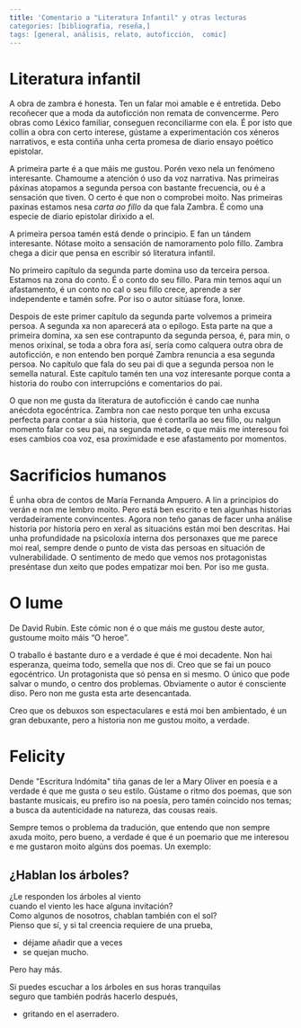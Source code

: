 ```yaml
---
title: 'Comentario a "Literatura Infantil" y otras lecturas
categories: [bibliografia, reseña,] 
tags: [general, análisis, relato, autoficción,  comic]
---
```


# Literatura infantil

A obra de zambra é honesta. Ten un falar moi amable e é entretida. Debo recoñecer que a moda da autoficción non remata de convencerme.  Pero obras como Léxico familiar, conseguen reconciliarme con ela. É por isto que collin a obra con certo interese, gústame a experimentación cos xéneros narrativos, e esta contiña unha certa promesa de diario ensayo poético epistolar. 

A primeira parte é a que máis me gustou. Porén vexo nela un fenómeno interesante. Chamoume a atención ó uso da voz narrativa.  Nas primeiras páxinas atopamos a segunda persoa con bastante frecuencia, ou é a sensación que tiven. O certo é que non o comprobei moito. Nas primeiras paxinas estamos nesa *carta ao fillo* da que fala Zambra. É como una especie de diario epistolar dirixido a el. 

A primeira persoa tamén está dende o principio. E fan un tándem interesante. Nótase moito a sensación de namoramento polo fillo. Zambra chega a dicir que pensa en escribir só literatura infantil. 

No primeiro capítulo da segunda parte domina  uso da terceira persoa. Estamos na zona do conto. É o conto do seu fillo. Para min temos aquí un afastamento,  é un conto no cal o seu fillo crece,  aprende a ser independente e tamén sofre. Por iso o autor sitúase fora, lonxe.

Despois de este primer capítulo da segunda parte volvemos a primeira persoa. A segunda xa non aparecerá ata o epílogo. Esta parte na que a primeira domina, xa sen ese contrapunto da segunda persoa, é, para min, o menos orixinal, se toda a obra fora así, sería como calquera outra obra de autoficción,  e non entendo ben porqué Zambra renuncia a esa segunda persoa. No capítulo que fala do seu pai di que a segunda persoa non le semella natural. Este capítulo tamén ten una voz interesante porque conta a historia do roubo con interrupcións e comentarios do pai. 

O que non me gusta da literatura de autoficción é cando cae nunha anécdota egocéntrica. Zambra non cae nesto porque ten unha excusa perfecta para contar a súa historia, que é contarlla ao seu fillo, ou nalgun momento falar co seu pai, na segunda metade, o que máis me interesou foi eses cambios coa voz,  esa proximidade e ese afastamento por momentos. 

# Sacrificios humanos

É unha obra de contos de María Fernanda Ampuero. A lin a principios do verán e non me lembro moito. Pero está ben escrito e ten algunhas historias verdadeiramente convincentes. Agora non teño ganas de facer unha análise historia por historia pero en xeral as situacións están moi ben descritas. Hai unha profundidade na psicoloxía interna dos personaxes que me parece moi real, sempre dende o punto de vista das persoas en situación de vulnerabilidade. O sentimento de medo que vemos nos protagonistas preséntase dun xeito que podes empatizar moi ben. Por iso me gusta.

# O lume

De David Rubin. Este cómic non é o que máis me gustou deste autor, gustoume moito máis “O heroe”.

O traballo é bastante duro e a verdade é que é moi decadente. Non hai esperanza, queima todo, semella que nos di. Creo que se fai un pouco egocéntrico. Un protagonista que só pensa en si mesmo. O único que pode salvar o mundo, o centro dos problemas. Obviamente o autor é consciente diso. Pero non me gusta esta arte desencantada. 

Creo que os debuxos son espectaculares e está moi ben ambientado, é un gran debuxante, pero a historia non me gustou moito, a verdade.

# Felicity

Dende "Escritura Indómita" tiña ganas de ler a Mary Oliver en poesía e a verdade é que me gusta o seu estilo. Gústame o ritmo dos poemas, que son bastante musicais, eu prefiro iso na poesía, pero tamén coincido nos temas; a busca da autenticidade na natureza, das cousas reais. 

Sempre temos o problema da tradución, que entendo que non sempre axuda moito, pero bueno, a verdade é que é un poemario que me interesou e me gustaron moito algúns dos poemas. Un exemplo:

## ¿Hablan los árboles?

¿Le responden los árboles al viento  
cuando el viento les hace alguna invitación?  
Como algunos de nosotros, chablan también con el sol?  
Pienso que sí, y si tal creencia requiere de una prueba,  
- déjame añadir que a veces  
- se quejan mucho.

Pero hay más.

Si puedes escuchar a los árboles en sus horas tranquilas  
seguro que también podrás hacerlo después,   
- gritando en el aserradero.
